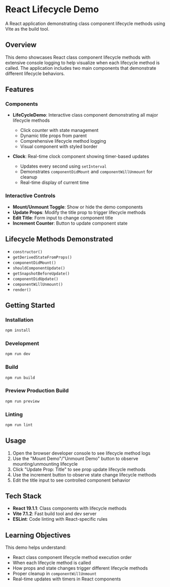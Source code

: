 # React Lifecycle Demo

A React application demonstrating class component lifecycle methods using Vite as the build tool.

## Overview

This demo showcases React class component lifecycle methods with extensive console logging to help visualize when each lifecycle method is called. The application includes two main components that demonstrate different lifecycle behaviors.

## Features

### Components

- **LifeCycleDemo**: Interactive class component demonstrating all major lifecycle methods
  - Click counter with state management
  - Dynamic title props from parent
  - Comprehensive lifecycle method logging
  - Visual component with styled border

- **Clock**: Real-time clock component showing timer-based updates
  - Updates every second using `setInterval`
  - Demonstrates `componentDidMount` and `componentWillUnmount` for cleanup
  - Real-time display of current time

### Interactive Controls

- **Mount/Unmount Toggle**: Show or hide the demo components
- **Update Props**: Modify the title prop to trigger lifecycle methods
- **Edit Title**: Form input to change component title
- **Increment Counter**: Button to update component state

## Lifecycle Methods Demonstrated

- `constructor()`
- `getDerivedStateFromProps()`
- `componentDidMount()`
- `shouldComponentUpdate()`
- `getSnapshotBeforeUpdate()`
- `componentDidUpdate()`
- `componentWillUnmount()`
- `render()`

## Getting Started

### Installation

```bash
npm install
```

### Development

```bash
npm run dev
```

### Build

```bash
npm run build
```

### Preview Production Build

```bash
npm run preview
```

### Linting

```bash
npm run lint
```

## Usage

1. Open the browser developer console to see lifecycle method logs
2. Use the "Mount Demo"/"Unmount Demo" button to observe mounting/unmounting lifecycle
3. Click "Update Prop: Title" to see prop update lifecycle methods
4. Use the increment button to observe state change lifecycle methods
5. Edit the title input to see controlled component behavior

## Tech Stack

- **React 19.1.1**: Class components with lifecycle methods
- **Vite 7.1.2**: Fast build tool and dev server
- **ESLint**: Code linting with React-specific rules

## Learning Objectives

This demo helps understand:
- React class component lifecycle method execution order
- When each lifecycle method is called
- How props and state changes trigger different lifecycle methods
- Proper cleanup in `componentWillUnmount`
- Real-time updates with timers in React components
